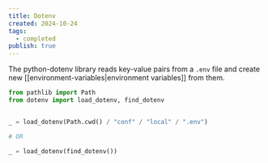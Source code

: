 ```yaml
---
title: Dotenv
created: 2024-10-24
tags:
  - completed
publish: true
---
```

The python-dotenv library reads key-value pairs from a `.env` file and create new [[environment-variables|environment variables]] from them.

```python title="Usage"
from pathlib import Path
from dotenv import load_dotenv, find_dotenv


_ = load_dotenv(Path.cwd() / "conf" / "local" / ".env")

# OR

_ = load_dotenv(find_dotenv())
```